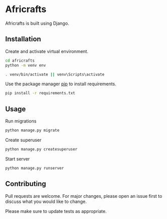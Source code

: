 # Africrafts

Africrafts is built using Django.

## Installation

Create and activate virtual environment.

```bash
cd africrafts
python -m venv env

. venv/bin/activate || venv\Scripts\activate
```

Use the package manager [pip](https://pip.pypa.io/en/stable/) to install requirements.

```bash
pip install -r requirements.txt
```

## Usage

Run migrations

```bash
python manage.py migrate
```

Create superuser

```bash
python manage.py createsuperuser
```

Start server

```bash
python manage.py runserver
```

## Contributing

Pull requests are welcome. For major changes, please open an issue first
to discuss what you would like to change.

Please make sure to update tests as appropriate.
